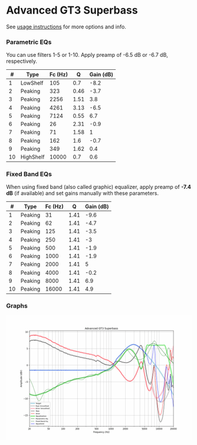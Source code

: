 # Advanced GT3 Superbass
See [usage instructions](https://github.com/jaakkopasanen/AutoEq#usage) for more options and info.

### Parametric EQs
You can use filters 1-5 or 1-10. Apply preamp of -6.5 dB or -6.7 dB, respectively.

|   # | Type      |   Fc (Hz) |    Q |   Gain (dB) |
|-----|-----------|-----------|------|-------------|
|   1 | LowShelf  |       105 | 0.7  |        -8.2 |
|   2 | Peaking   |       323 | 0.46 |        -3.7 |
|   3 | Peaking   |      2256 | 1.51 |         3.8 |
|   4 | Peaking   |      4261 | 3.13 |        -6.5 |
|   5 | Peaking   |      7124 | 0.55 |         6.7 |
|   6 | Peaking   |        26 | 2.31 |        -0.9 |
|   7 | Peaking   |        71 | 1.58 |         1   |
|   8 | Peaking   |       162 | 1.6  |        -0.7 |
|   9 | Peaking   |       349 | 1.62 |         0.4 |
|  10 | HighShelf |     10000 | 0.7  |         0.6 |

### Fixed Band EQs
When using fixed band (also called graphic) equalizer, apply preamp of **-7.4 dB** (if available) and set gains manually with these parameters.

|   # | Type    |   Fc (Hz) |    Q |   Gain (dB) |
|-----|---------|-----------|------|-------------|
|   1 | Peaking |        31 | 1.41 |        -9.6 |
|   2 | Peaking |        62 | 1.41 |        -4.7 |
|   3 | Peaking |       125 | 1.41 |        -3.5 |
|   4 | Peaking |       250 | 1.41 |        -3   |
|   5 | Peaking |       500 | 1.41 |        -1.9 |
|   6 | Peaking |      1000 | 1.41 |        -1.9 |
|   7 | Peaking |      2000 | 1.41 |         5   |
|   8 | Peaking |      4000 | 1.41 |        -0.2 |
|   9 | Peaking |      8000 | 1.41 |         6.9 |
|  10 | Peaking |     16000 | 1.41 |         4.9 |

### Graphs
![](./Advanced%20GT3%20Superbass.png)
